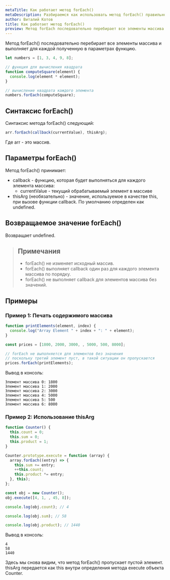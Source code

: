 ```yaml
---
metaTitle: Как работает метод forEach()
metaDescription: Разбираемся как использовать метод forEach() правильно
author: Виталий Котов
title: Как работает метод forEach()
preview: Метод forEach последовательно перебирает все элементы массива и выполняет для каждой полученную в параметрах функцию...
---
```


Метод forEach() последовательно перебирает все элементы массива и выполняет для каждой полученную в параметрах функцию.

```javascript
let numbers = [1, 3, 4, 9, 8];

// функция для вычисления квадрата
function computeSquare(element) {
  console.log(element * element);
}

// вычисление квадрата каждого элемента
numbers.forEach(computeSquare);
```

## Синтаксис forEach()

Синтаксис метода forEach() следующий:

```javascript
arr.forEach(callback(currentValue), thisArg);
```

Где arr - это массив.

## Параметры forEach()

Метод forEach() принимает:

- callback - функцию, которая будет выполняться для каждого элемента массива:
  - currentValue - текущий обрабатываемый элемент в массиве
- thisArg (необязательно) - значение, используемое в качестве this, при вызове функции callback. По умолчанию определен как undefined.

## Возвращаемое значение forEach()

Возвращает undefined.

> ## Примечания
>
> - forEach() не изменяет исходный массив.
> - forEach() выполняет callback один раз для каждого элемента массива по порядку.
> - forEach() не выполняет callback для элементов массива без значений.

## Примеры

### Пример 1: Печать содержимого массива

```javascript
function printElements(element, index) {
  console.log("Array Element " + index + ": " + element);
}

const prices = [1800, 2000, 3000, , 5000, 500, 8000];

// forEach не выполняется для элементов без значения
// поскольку третий элемент пуст, в такой ситуации он пропускается
prices.forEach(printElements);
```

Вывод в консоль:

```
Элемент массива 0: 1800
Элемент массива 1: 2000
Элемент массива 2: 3000
Элемент массива 4: 5000
Элемент массива 5: 500
Элемент массива 6: 8000
```

### Пример 2: Использование thisArg

```javascript
function Counter() {
  this.count = 0;
  this.sum = 0;
  this.product = 1;
}

Counter.prototype.execute = function (array) {
  array.forEach((entry) => {
    this.sum += entry;
    ++this.count;
    this.product *= entry;
  }, this);
};

const obj = new Counter();
obj.execute([4, 1, , 45, 8]);

console.log(obj.count); // 4

console.log(obj.sum); // 58

console.log(obj.product); // 1440
```

Вывод в консоль:

```
4
58
1440
```

Здесь мы снова видим, что метод forEach() пропускает пустой элемент. thisArg передается как this внутри определения метода execute объекта Counter.
